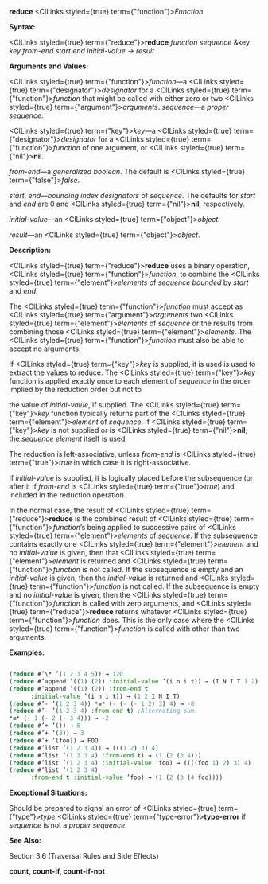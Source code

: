**reduce** <ClLinks styled={true} term={"function"}><i>Function</i></ClLinks> 



**Syntax:** 



<ClLinks styled={true} term={"reduce"}><b>reduce</b></ClLinks> *function sequence* &amp;key *key from-end start end initial-value → result* 



**Arguments and Values:** 



<ClLinks styled={true} term={"function"}><i>function</i></ClLinks>—a <ClLinks styled={true} term={"designator"}><i>designator</i></ClLinks> for a <ClLinks styled={true} term={"function"}><i>function</i></ClLinks> that might be called with either zero or two <ClLinks styled={true} term={"argument"}><i>arguments</i></ClLinks>. *sequence*—a *proper sequence*. 



<ClLinks styled={true} term={"key"}><i>key</i></ClLinks>—a <ClLinks styled={true} term={"designator"}><i>designator</i></ClLinks> for a <ClLinks styled={true} term={"function"}><i>function</i></ClLinks> of one argument, or <ClLinks styled={true} term={"nil"}><b>nil</b></ClLinks>. 



*from-end*—a *generalized boolean*. The default is <ClLinks styled={true} term={"false"}><i>false</i></ClLinks>. 



*start*, *end*—*bounding index designators* of *sequence*. The defaults for *start* and *end* are 0 and <ClLinks styled={true} term={"nil"}><b>nil</b></ClLinks>, respectively. 



*initial-value*—an <ClLinks styled={true} term={"object"}><i>object</i></ClLinks>. 



*result*—an <ClLinks styled={true} term={"object"}><i>object</i></ClLinks>. 



**Description:** 



<ClLinks styled={true} term={"reduce"}><b>reduce</b></ClLinks> uses a binary operation, <ClLinks styled={true} term={"function"}><i>function</i></ClLinks>, to combine the <ClLinks styled={true} term={"element"}><i>elements</i></ClLinks> of *sequence bounded* by *start* and *end*. 



The <ClLinks styled={true} term={"function"}><i>function</i></ClLinks> must accept as <ClLinks styled={true} term={"argument"}><i>arguments</i></ClLinks> two <ClLinks styled={true} term={"element"}><i>elements</i></ClLinks> of *sequence* or the results from combining those <ClLinks styled={true} term={"element"}><i>elements</i></ClLinks>. The <ClLinks styled={true} term={"function"}><i>function</i></ClLinks> must also be able to accept no arguments. 



If <ClLinks styled={true} term={"key"}><i>key</i></ClLinks> is supplied, it is used is used to extract the values to reduce. The <ClLinks styled={true} term={"key"}><i>key</i></ClLinks> function is applied exactly once to each element of *sequence* in the order implied by the reduction order but not to 







 



 



the value of *initial-value*, if supplied. The <ClLinks styled={true} term={"key"}><i>key</i></ClLinks> function typically returns part of the <ClLinks styled={true} term={"element"}><i>element</i></ClLinks> of *sequence*. If <ClLinks styled={true} term={"key"}><i>key</i></ClLinks> is not supplied or is <ClLinks styled={true} term={"nil"}><b>nil</b></ClLinks>, the *sequence element* itself is used. 



The reduction is left-associative, unless *from-end* is <ClLinks styled={true} term={"true"}><i>true</i></ClLinks> in which case it is right-associative. 



If *initial-value* is supplied, it is logically placed before the subsequence (or after it if *from-end* is <ClLinks styled={true} term={"true"}><i>true</i></ClLinks>) and included in the reduction operation. 



In the normal case, the result of <ClLinks styled={true} term={"reduce"}><b>reduce</b></ClLinks> is the combined result of <ClLinks styled={true} term={"function"}><i>function</i></ClLinks>’s being applied to successive pairs of <ClLinks styled={true} term={"element"}><i>elements</i></ClLinks> of *sequence*. If the subsequence contains exactly one <ClLinks styled={true} term={"element"}><i>element</i></ClLinks> and no *initial-value* is given, then that <ClLinks styled={true} term={"element"}><i>element</i></ClLinks> is returned and <ClLinks styled={true} term={"function"}><i>function</i></ClLinks> is not called. If the subsequence is empty and an *initial-value* is given, then the *initial-value* is returned and <ClLinks styled={true} term={"function"}><i>function</i></ClLinks> is not called. If the subsequence is empty and no *initial-value* is given, then the <ClLinks styled={true} term={"function"}><i>function</i></ClLinks> is called with zero arguments, and <ClLinks styled={true} term={"reduce"}><b>reduce</b></ClLinks> returns whatever <ClLinks styled={true} term={"function"}><i>function</i></ClLinks> does. This is the only case where the <ClLinks styled={true} term={"function"}><i>function</i></ClLinks> is called with other than two arguments. 



**Examples:**
```lisp

(reduce #’\* ’(1 2 3 4 5)) → 120 
(reduce #’append ’((1) (2)) :initial-value ’(i n i t)) → (I N I T 1 2) 
(reduce #’append ’((1) (2)) :from-end t 
	  :initial-value ’(i n i t)) → (1 2 I N I T) 
(reduce #’- ’(1 2 3 4)) *≡* (- (- (- 1 2) 3) 4) → -8 
(reduce #’- ’(1 2 3 4) :from-end t) ;Alternating sum. 
*≡* (- 1 (- 2 (- 3 4))) → -2 
(reduce #’+ ’()) → 0 
(reduce #’+ ’(3)) → 3 
(reduce #’+ ’(foo)) → FOO 
(reduce #’list ’(1 2 3 4)) → (((1 2) 3) 4) 
(reduce #’list ’(1 2 3 4) :from-end t) → (1 (2 (3 4))) 
(reduce #’list ’(1 2 3 4) :initial-value ’foo) → ((((foo 1) 2) 3) 4) 
(reduce #’list ’(1 2 3 4) 
	  :from-end t :initial-value ’foo) → (1 (2 (3 (4 foo)))) 

```
**Exceptional Situations:** 



Should be prepared to signal an error of <ClLinks styled={true} term={"type"}><i>type</i></ClLinks> <ClLinks styled={true} term={"type-error"}><b>type-error</b></ClLinks> if *sequence* is not a *proper sequence*. 



**See Also:** 



Section 3.6 (Traversal Rules and Side Effects) 







 



 



**count, count-if, count-if-not** 



